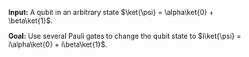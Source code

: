 **Input:** A qubit in an arbitrary state $\ket{\psi} = \alpha\ket{0} + \beta\ket{1}$.

**Goal:** Use several Pauli gates to change the qubit state to $i\ket{\psi} = i\alpha\ket{0} + i\beta\ket{1}$.
